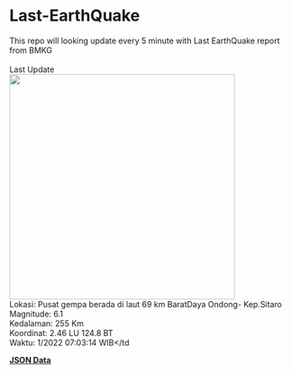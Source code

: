 # Last-EarthQuake
This repo will looking update every 5 minute with Last EarthQuake report from BMKG
<br>
<br>
Last Update
<br>
<img src="https://ews.bmkg.go.id/TEWS/data/20221106070314.mmi.jpg" width="400"/>
<br>
Lokasi: Pusat gempa berada di laut 69 km BaratDaya Ondong- Kep.Sitaro <br>
Magnitude: 6.1 <br>
Kedalaman: 255 Km <br>
Koordinat: 2.46 LU 124.8 BT <br>
Waktu: 1/2022 07:03:14 WIB</td <br>

<a href="./data/data.json">**JSON Data**</a>
